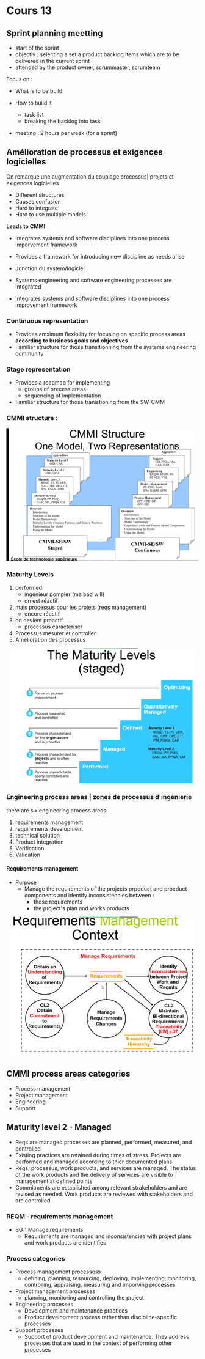 # Cours 13

## Sprint planning meetting

- start of the sprint
- objectiv : selecting a set a product backlog items which are to be delivered in the current sprint
- attended by the product owner, scrummaster, scrumteam

Focus on :

- What is to be build
- How to build it

  - task list
  - breaking the backlog into task

- meeting : 2 hours per week (for a sprint)

## Amélioration de processus et exigences logicielles

On remarque une augmentation du couplage processus| projets et exigences logicielles

- Different structures
- Causes confusion
- Hard to integrate
- Hard to use multiple models

**Leads to CMMI**

- Integrates systems and software disciplines into one process imporvement framework
- Provides a framework for introducing new discipline as needs arise
- Jonction du system/logiciel

- Systems engineering and software engineering processes are integrated
- Integrates systems and software disciplines into one process improvement framework

### Continuous representation

- Provides amximum flexibility for focusing on specific process areas **according to business goals and objectives**
- Familiar structure for those transitionning from the systems engineering community

### Stage representation

- Provides a roadmap for implementing
  - groups of precess areas
  - sequencing of implementation
- Familiar structure for those tranistioning from the SW-CMM

### CMMI structure :

![](./imgs/cmmi-structure.png)

### Maturity Levels

1. performed
   - ingénieur pompier (ma bad will)
   - on est réactif
1. mais processus pour les projets (reqs management)
   - encore réactif
1. on devient proactif
   - processus caractériser
1. Processus mesurer et controller
1. Amélioration des processus

![](./imgs/maturity-levels.png)

### Engineering process areas | zones de processus d'ingénierie

there are six engineering process areas

1. requirements management
1. requirements development
1. technical solution
1. Product integration
1. Verification
1. Validation

#### Requirements management

- Purpose
  - Manage the requirements of the projects prpoduct and procduct components and identify inconsistencies between :
    - those requirements
    - the project's plan and works products

![](./imgs/reqs-management-context.png)

## CMMI process areas categories

- Process management
- Project management
- Engineering
- Support

## Maturity level 2 - Managed

- Reqs are managed processes are planned, performed, measured, and controlled
- Existing practices are retained during times of stress. Projects are performed and managed according to thier documented plans
- Reqs, processus, work products, and services are managed. The status of the work products and the delivery of services are visible to management at defined points
- Commitments are established among relevant strakeholders and are revised as needed. Work products are reviewed with stakeholders and are controlled

### REQM - requirements management

- SG 1 Manage requirements
  - Requirements are managed and inconsistencies with project plans and work products are identified

### Process categories

- Process management processess
  - defining, planning, resourcing, deploying, implementing, monitoring, controlling, appraising, measuring and imporving processes
- Project management processes
  - planning, monitoring and controlling the project
- Engineering processes
  - Development and maintenance practices
  - Product development process rather than discipline-specific processes
- Support processes
  - Support of product development and maintenance. They address processes that are used in the context of performing other processes
